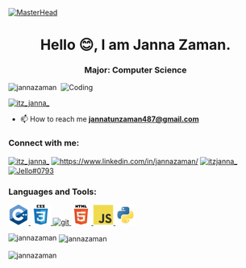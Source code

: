 [![MasterHead](https://user-images.githubusercontent.com/95478989/198955082-6e78ebb5-e1e4-49f9-8d32-6e5af3984dcd.gif)](https://jannazaman.io)

<h1 align="center">Hello 😊, I am Janna Zaman.</h1>
<h3 align="center">Major: Computer Science</h3>

<img align="right" alt="Coding" width="400" src="https://mir-s3-cdn-cf.behance.net/project_modules/disp/601014116770475.6068beff4640a.gif">

<p align="left"> <img src="https://komarev.com/ghpvc/?username=jannazaman&label=Profile%20views&color=0e75b6&style=flat" alt="jannazaman" /> </p>

<p align="left"> <a href="https://twitter.com/itz_janna_" target="blank"><img src="https://img.shields.io/twitter/follow/itz_janna_?logo=twitter&style=for-the-badge" alt="itz_janna_" /></a> </p>

- 📫 How to reach me **jannatunzaman487@gmail.com**

<h3 align="left">Connect with me:</h3>
<p align="left">
<a href="https://twitter.com/itz_janna_" target="blank"><img align="center" src="https://raw.githubusercontent.com/rahuldkjain/github-profile-readme-generator/master/src/images/icons/Social/twitter.svg" alt="itz_janna_" height="30" width="40" /></a>
<a href="https://linkedin.com/in/https://www.linkedin.com/in/jannazaman/" target="blank"><img align="center" src="https://raw.githubusercontent.com/rahuldkjain/github-profile-readme-generator/master/src/images/icons/Social/linked-in-alt.svg" alt="https://www.linkedin.com/in/jannazaman/" height="30" width="40" /></a>
<a href="https://instagram.com/itzjanna_" target="blank"><img align="center" src="https://raw.githubusercontent.com/rahuldkjain/github-profile-readme-generator/master/src/images/icons/Social/instagram.svg" alt="itzjanna_" height="30" width="40" /></a>
<a href="https://discord.gg/Jello#0793" target="blank"><img align="center" src="https://raw.githubusercontent.com/rahuldkjain/github-profile-readme-generator/master/src/images/icons/Social/discord.svg" alt="Jello#0793" height="30" width="40" /></a>
</p>


<h3 align="left">Languages and Tools:</h3>
<p align="left"> <a href="https://www.w3schools.com/cpp/" target="_blank" rel="noreferrer"> <img src="https://raw.githubusercontent.com/devicons/devicon/master/icons/cplusplus/cplusplus-original.svg" alt="cplusplus" width="40" height="40"/> </a> <a href="https://www.w3schools.com/css/" target="_blank" rel="noreferrer"> <img src="https://raw.githubusercontent.com/devicons/devicon/master/icons/css3/css3-original-wordmark.svg" alt="css3" width="40" height="40"/> </a> <a href="https://git-scm.com/" target="_blank" rel="noreferrer"> <img src="https://www.vectorlogo.zone/logos/git-scm/git-scm-icon.svg" alt="git" width="40" height="40"/> </a> <a href="https://www.w3.org/html/" target="_blank" rel="noreferrer"> <img src="https://raw.githubusercontent.com/devicons/devicon/master/icons/html5/html5-original-wordmark.svg" alt="html5" width="40" height="40"/> </a> <a href="https://developer.mozilla.org/en-US/docs/Web/JavaScript" target="_blank" rel="noreferrer"> <img src="https://raw.githubusercontent.com/devicons/devicon/master/icons/javascript/javascript-original.svg" alt="javascript" width="40" height="40"/> </a> <a href="https://www.python.org" target="_blank" rel="noreferrer"> <img src="https://raw.githubusercontent.com/devicons/devicon/master/icons/python/python-original.svg" alt="python" width="40" height="40"/> </a> </p>

<p><img align="left" src="https://github-readme-stats.vercel.app/api/top-langs?username=jannazaman&show_icons=true&locale=en&layout=compact" alt="jannazaman" /></p>

<p>&nbsp;<img align="center" src="https://github-readme-stats.vercel.app/api?username=jannazaman&show_icons=true&locale=en" alt="jannazaman" /></p>

<p><img align="center" src="https://github-readme-streak-stats.herokuapp.com/?user=jannazaman&" alt="jannazaman" /></p>

